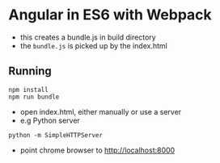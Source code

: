 # Angular in ES6 with Webpack #

- this creates a bundle.js in build directory
- the `bundle.js` is picked up by the index.html

## Running ##
```
npm install
npm run bundle
```
- open index.html, either manually or use a server
- e.g Python server

```
python -m SimpleHTTPServer
```
- point chrome browser to [http://localhost:8000](http://localhost:8000)

